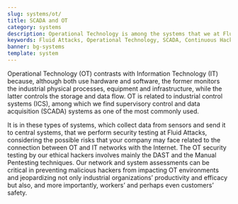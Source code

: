 ```yaml
---
slug: systems/ot/
title: SCADA and OT
category: systems
description: Operational Technology is among the systems that we at Fluid Attacks help you evaluate to detect security vulnerabilities that you can subsequently remediate.
keywords: Fluid Attacks, Operational Technology, SCADA, Continuous Hacking, Security, System, Ethical Hacking, Pentesting
banner: bg-systems
template: system
---
```


<div class="paragraph fw3 f5 lh-2">

Operational Technology (OT) contrasts with Information Technology (IT)
because, although both use hardware and software, the former monitors
the industrial physical processes, equipment and infrastructure, while
the latter controls the storage and data flow. OT is related to
industrial control systems (ICS), among which we find supervisory
control and data acquisition (SCADA) systems as one of the most commonly
used.

</div>

<div class="paragraph fw3 f5 lh-2">

It is in these types of systems, which collect data from sensors and
send it to central systems, that we perform security testing at Fluid Attacks,
considering the possible risks that your company may face
related to the connection between OT and IT networks with the Internet.
The OT security testing by our ethical hackers involves mainly the DAST
and the Manual Pentesting techniques. Our network and system assessments
can be critical in preventing malicious hackers from impacting OT
environments and jeopardizing not only industrial organizations’
productivity and efficacy but also, and more importantly, workers’ and
perhaps even customers’ safety.

</div>